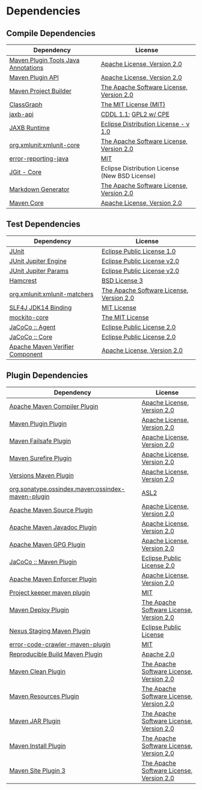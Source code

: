 <!-- @formatter:off -->
# Dependencies

## Compile Dependencies

| Dependency                               | License                                        |
| ---------------------------------------- | ---------------------------------------------- |
| [Maven Plugin Tools Java Annotations][0] | [Apache License, Version 2.0][1]               |
| [Maven Plugin API][2]                    | [Apache License, Version 2.0][1]               |
| [Maven Project Builder][4]               | [The Apache Software License, Version 2.0][5]  |
| [ClassGraph][6]                          | [The MIT License (MIT)][7]                     |
| [jaxb-api][8]                            | [CDDL 1.1][9]; [GPL2 w/ CPE][9]                |
| [JAXB Runtime][11]                       | [Eclipse Distribution License - v 1.0][12]     |
| [org.xmlunit:xmlunit-core][13]           | [The Apache Software License, Version 2.0][5]  |
| [error-reporting-java][15]               | [MIT][16]                                      |
| [JGit - Core][17]                        | Eclipse Distribution License (New BSD License) |
| [Markdown Generator][18]                 | [The Apache Software License, Version 2.0][5]  |
| [Maven Core][20]                         | [Apache License, Version 2.0][1]               |

## Test Dependencies

| Dependency                            | License                                       |
| ------------------------------------- | --------------------------------------------- |
| [JUnit][22]                           | [Eclipse Public License 1.0][23]              |
| [JUnit Jupiter Engine][24]            | [Eclipse Public License v2.0][25]             |
| [JUnit Jupiter Params][24]            | [Eclipse Public License v2.0][25]             |
| [Hamcrest][28]                        | [BSD License 3][29]                           |
| [org.xmlunit:xmlunit-matchers][13]    | [The Apache Software License, Version 2.0][5] |
| [SLF4J JDK14 Binding][32]             | [MIT License][33]                             |
| [mockito-core][34]                    | [The MIT License][35]                         |
| [JaCoCo :: Agent][36]                 | [Eclipse Public License 2.0][37]              |
| [JaCoCo :: Core][36]                  | [Eclipse Public License 2.0][37]              |
| [Apache Maven Verifier Component][40] | [Apache License, Version 2.0][1]              |

## Plugin Dependencies

| Dependency                                              | License                                       |
| ------------------------------------------------------- | --------------------------------------------- |
| [Apache Maven Compiler Plugin][42]                      | [Apache License, Version 2.0][1]              |
| [Maven Plugin Plugin][44]                               | [Apache License, Version 2.0][1]              |
| [Maven Failsafe Plugin][46]                             | [Apache License, Version 2.0][1]              |
| [Maven Surefire Plugin][48]                             | [Apache License, Version 2.0][1]              |
| [Versions Maven Plugin][50]                             | [Apache License, Version 2.0][1]              |
| [org.sonatype.ossindex.maven:ossindex-maven-plugin][52] | [ASL2][5]                                     |
| [Apache Maven Source Plugin][54]                        | [Apache License, Version 2.0][1]              |
| [Apache Maven Javadoc Plugin][56]                       | [Apache License, Version 2.0][1]              |
| [Apache Maven GPG Plugin][58]                           | [Apache License, Version 2.0][5]              |
| [JaCoCo :: Maven Plugin][36]                            | [Eclipse Public License 2.0][37]              |
| [Apache Maven Enforcer Plugin][62]                      | [Apache License, Version 2.0][1]              |
| [Project keeper maven plugin][64]                       | [MIT][16]                                     |
| [Maven Deploy Plugin][66]                               | [The Apache Software License, Version 2.0][5] |
| [Nexus Staging Maven Plugin][68]                        | [Eclipse Public License][23]                  |
| [error-code-crawler-maven-plugin][70]                   | [MIT][16]                                     |
| [Reproducible Build Maven Plugin][72]                   | [Apache 2.0][5]                               |
| [Maven Clean Plugin][74]                                | [The Apache Software License, Version 2.0][5] |
| [Maven Resources Plugin][76]                            | [The Apache Software License, Version 2.0][5] |
| [Maven JAR Plugin][78]                                  | [The Apache Software License, Version 2.0][5] |
| [Maven Install Plugin][80]                              | [The Apache Software License, Version 2.0][5] |
| [Maven Site Plugin 3][82]                               | [The Apache Software License, Version 2.0][5] |

[36]: https://www.eclemma.org/jacoco/index.html
[64]: https://github.com/exasol/project-keeper-maven-plugin
[15]: https://github.com/exasol/error-reporting-java
[5]: http://www.apache.org/licenses/LICENSE-2.0.txt
[11]: https://eclipse-ee4j.github.io/jaxb-ri/
[48]: https://maven.apache.org/surefire/maven-surefire-plugin/
[74]: http://maven.apache.org/plugins/maven-clean-plugin/
[40]: https://maven.apache.org/shared/maven-verifier/
[16]: https://opensource.org/licenses/MIT
[34]: https://github.com/mockito/mockito
[4]: http://maven.apache.org/
[50]: http://www.mojohaus.org/versions-maven-plugin/
[29]: http://opensource.org/licenses/BSD-3-Clause
[42]: https://maven.apache.org/plugins/maven-compiler-plugin/
[9]: https://oss.oracle.com/licenses/CDDL+GPL-1.1
[58]: http://maven.apache.org/plugins/maven-gpg-plugin/
[18]: https://github.com/Steppschuh/Java-Markdown-Generator
[22]: http://junit.org
[37]: https://www.eclipse.org/legal/epl-2.0/
[13]: https://www.xmlunit.org/
[20]: https://maven.apache.org/ref/3.6.3/maven-core/
[72]: http://zlika.github.io/reproducible-build-maven-plugin
[33]: http://www.opensource.org/licenses/mit-license.php
[6]: https://github.com/classgraph/classgraph
[35]: https://github.com/mockito/mockito/blob/release/3.x/LICENSE
[8]: https://github.com/eclipse-ee4j/jaxb-api
[24]: https://junit.org/junit5/
[44]: https://maven.apache.org/plugin-tools/maven-plugin-plugin
[54]: https://maven.apache.org/plugins/maven-source-plugin/
[28]: http://hamcrest.org/JavaHamcrest/
[32]: http://www.slf4j.org
[76]: http://maven.apache.org/plugins/maven-resources-plugin/
[0]: https://maven.apache.org/plugin-tools/maven-plugin-annotations
[68]: http://www.sonatype.com/public-parent/nexus-maven-plugins/nexus-staging/nexus-staging-maven-plugin/
[46]: https://maven.apache.org/surefire/maven-failsafe-plugin/
[7]: http://opensource.org/licenses/MIT
[23]: http://www.eclipse.org/legal/epl-v10.html
[2]: https://maven.apache.org/ref/3.6.3/maven-plugin-api/
[78]: http://maven.apache.org/plugins/maven-jar-plugin/
[12]: http://www.eclipse.org/org/documents/edl-v10.php
[1]: https://www.apache.org/licenses/LICENSE-2.0.txt
[62]: https://maven.apache.org/enforcer/maven-enforcer-plugin/
[25]: https://www.eclipse.org/legal/epl-v20.html
[80]: http://maven.apache.org/plugins/maven-install-plugin/
[52]: https://sonatype.github.io/ossindex-maven/maven-plugin/
[17]: https://www.eclipse.org/jgit/
[66]: http://maven.apache.org/plugins/maven-deploy-plugin/
[82]: http://maven.apache.org/plugins/maven-site-plugin/
[56]: https://maven.apache.org/plugins/maven-javadoc-plugin/
[70]: https://github.com/exasol/error-code-crawler-maven-plugin
